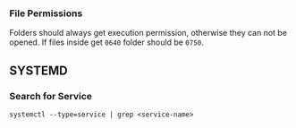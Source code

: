 ### File Permissions 

Folders should always get execution permission, otherwise they can not be opened. If files inside get `0640` folder should be `0750`.

## SYSTEMD

### Search for Service
```
systemctl --type=service | grep <service-name>
```
